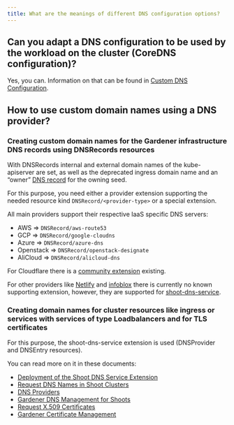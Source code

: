 ```yaml
---
title: What are the meanings of different DNS configuration options?
---
```


## Can you adapt a DNS configuration to be used by the workload on the cluster (CoreDNS configuration)?

Yes, you can. Information on that can be found in [Custom DNS Configuration](https://github.com/gardener/gardener/blob/master/docs/usage/custom-dns-config.md).

## How to use custom domain names using a DNS provider?
  
### Creating custom domain names for the Gardener infrastructure DNS records using DNSRecords resources

With DNSRecords internal and external domain names of the kube-apiserver are set, as well as the deprecated ingress domain name and an “owner” [DNS record](https://github.com/gardener/gardener/blob/master/docs/extensions/dnsrecord.md) for the owning seed.

For this purpose, you need either a provider extension supporting the needed resource kind `DNSRecord/<provider-type>` or a special extension.

All main providers support their respective IaaS specific DNS servers:
* AWS => `DNSRecord/aws-route53`
* GCP => `DNSRecord/google-cloudns`
* Azure => `DNSRecord/azure-dns`
* Openstack => `DNSRecord/openstack-designate`
* AliCloud => `DNSRecord/alicloud-dns`

For Cloudflare there is a [community extension](https://github.com/schrodit/gardener-extension-provider-dns-cloudflare) existing.

For other providers like [Netlify](https://www.netlify.com/) and [infoblox](https://www.infoblox.com/) there is currently no known supporting extension, however, they are supported for [shoot-dns-service](https://github.com/gardener/gardener-extension-shoot-dns-service/blob/master/README.md).
    
### Creating domain names for cluster resources like ingress or services with services of type Loadbalancers and for TLS certificates

For this purpose, the shoot-dns-service extension is used (DNSProvider and DNSEntry resources).

You can read more on it in these documents:
* [Deployment of the Shoot DNS Service Extension](https://gardener.cloud/docs/extensions/others/gardener-extension-shoot-dns-service/docs/installation/deployment/)
* [Request DNS Names in Shoot Clusters](https://gardener.cloud/docs/extensions/others/gardener-extension-shoot-dns-service/docs/usage/dns_names/)
* [DNS Providers](https://gardener.cloud/docs/extensions/others/gardener-extension-shoot-dns-service/docs/usage/dns_providers/)
* [Gardener DNS Management for Shoots](https://gardener.cloud/docs/extensions/others/gardener-extension-shoot-dns-service/docs/installation/setup/)
* [Request X.509 Certificates](https://gardener.cloud/docs/extensions/others/gardener-extension-shoot-cert-service/docs/usage/request_cert/)
* [Gardener Certificate Management](https://gardener.cloud/docs/extensions/others/gardener-extension-shoot-cert-service/docs/installation/setup/)